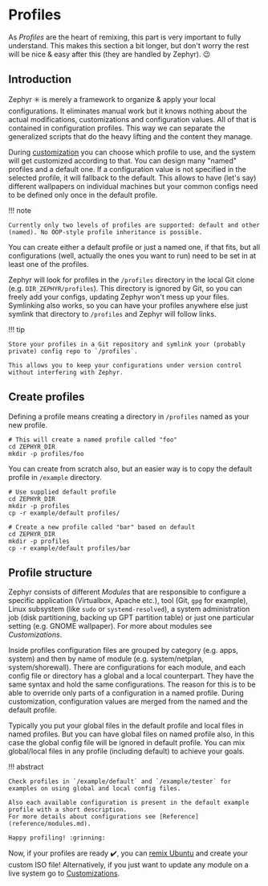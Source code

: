 # Profiles

As _Profiles_ are the heart of remixing, this part is very important to fully understand.
This makes this section a bit longer, but don't worry the rest will be nice & easy after this (they are handled by Zephyr). :wink:

## Introduction

Zephyr :eight_spoked_asterisk: is merely a framework to organize & apply your local configurations.
It eliminates manual work but it knows nothing about the actual modifications, customizations and configuration values.
All of that is contained in configuration profiles.
This way we can separate the generalized scripts that do the heavy lifting and the content they manage.

During [customization](customize.md) you can choose which profile to use, and the system will get customized according to that.
You can design many "named" profiles and a default one.
If a configuration value is not specified in the selected profile, it will fallback to the default.
This allows to have (let's say) different wallpapers on individual machines but your common configs need to be defined only once in the default profile.

!!! note

    Currently only two levels of profiles are supported: default and other (named). No OOP-style profile inheritance is possible.

You can create either a default profile or just a named one, if that fits, but all configurations (well, actually the ones you want to run) need to be set in at least one of the profiles.

Zephyr will look for profiles in the `/profiles` directory in the local Git clone (e.g. `DIR_ZEPHYR/profiles`).
This directory is ignored by Git, so you can freely add your configs, updating Zephyr won't mess up your files.
Symlinking also works, so you can have your profiles anywhere else just symlink that directory to `/profiles` and Zephyr will follow links.

!!! tip

    Store your profiles in a Git repository and symlink your (probably private) config repo to `/profiles`.

    This allows you to keep your configurations under version control without interfering with Zephyr.

## Create profiles

Defining a profile means creating a directory in `/profiles` named as your new profile.

```
# This will create a named profile called "foo"
cd ZEPHYR_DIR
mkdir -p profiles/foo
```

You can create from scratch also, but an easier way is to copy the default profile in `/example` directory.

```
# Use supplied default profile
cd ZEPHYR_DIR
mkdir -p profiles
cp -r example/default profiles/

# Create a new profile called "bar" based on default
cd ZEPHYR_DIR
mkdir -p profiles
cp -r example/default profiles/bar
```

## Profile structure

Zephyr consists of different _Modules_ that are responsible to configure a specific application (Virtualbox, Apache etc.), tool (Git, `gpg` for example), Linux subsystem (like `sudo` or `systemd-resolved`), a system administration job (disk partitioning, backing up GPT partition table) or just one particular setting (e.g. GNOME wallpaper).
For more about modules see _Customizations_.

Inside profiles configuration files are grouped by category (e.g. apps, system) and then by name of module (e.g. system/netplan, system/shorewall).
There are configurations for each module, and each config file or directory has a global and a local counterpart.
They have the same syntax and hold the same configurations.
The reason for this is to be able to override only parts of a configuration in a named profile.
During customization, configuration values are merged from the named and the default profile.

Typically you put your global files in the default profile and local files in named profiles.
But you can have global files on named profile also, in this case the global config file will be ignored in default profile.
You can mix global/local files in any profile (including default) to achieve your goals.

!!! abstract

    Check profiles in `/example/default` and `/example/tester` for examples on using global and local config files.

    Also each available configuration is present in the default example profile with a short description.
    For more details about configurations see [Reference](reference/modules.md).

    Happy profiling! :grinning:

Now, if your profiles are ready :heavy_check_mark:, you can [remix Ubuntu](remix.md) and create your custom ISO file!
Alternatively, if you just want to update any module on a live system go to [Customizations](customize.md).
